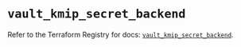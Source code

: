 # `vault_kmip_secret_backend`

Refer to the Terraform Registry for docs: [`vault_kmip_secret_backend`](https://registry.terraform.io/providers/hashicorp/vault/5.3.0/docs/resources/kmip_secret_backend).
